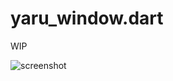 # yaru_window.dart

WIP

![screenshot](https://raw.githubusercontent.com/ubuntu-flutter-community/yaru_window.dart/main/example/screenshot.png)
